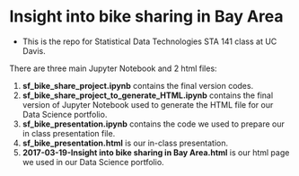 # Insight into bike sharing in Bay Area

- This is the repo for Statistical Data Technologies STA 141 class at UC Davis.

There are three main Jupyter Notebook and 2 html files:

1. __sf_bike_share_project.ipynb__ contains the final version codes.
2. __sf_bike_share_project_to_generate_HTML.ipynb__ contains the final version of Jupyter Notebook used to generate the HTML file for our Data Science portfolio.
3. __sf_bike_presentation.ipynb__ contains the code we used to prepare our in class presentation file.
4. __sf_bike_presentation.html__ is our in-class presentation.
5. __2017-03-19-Insight into bike sharing in Bay Area.html__ is our html page we used in our Data Science portfolio.
